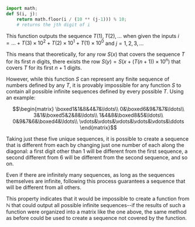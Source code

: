 
```python
import math;
def S(i, j): 
	return math.floor(i / (10 ** (j-1))) % 10;
	# returns the jth digit of i
```

This function outputs the sequence $T(1), T(2), ...$ when given the inputs $i= \ldots + T(3) \times 10^2 + T(2) \times 10^1 + T(1) \times 10^0$ and $j=1, 2, 3,\ldots$

This means that theoretically, for any row $S(x)$ that covers the sequence $T$ for its first $n$ digits, there exists the row $S(y) = S(x + (T(n+1))\times 10^n)$ that covers $T$ for its first $n+1$ digits.

However, while this function $S$ can represent any finite sequence of numbers defined by any $T$, it is provably impossible for any function $S$ to contain all possible infinite sequences defined by every possible $T$. Using an example:

$$\begin{matrix}
\boxed1&1&8&4&7&\ldots\\
0&\boxed6&9&7&7&\ldots\\
3&1&\boxed5&2&8&\ldots\\
1&4&8&\boxed8&5&\ldots\\
0&9&7&6&\boxed4&\ldots\\
\vdots&\vdots&\vdots&\vdots&\vdots&\ddots
\end{matrix}$$

Taking just these five unique sequences, it is possible to create a sequence that is different from each by changing just one number of each along the diagonal: a first digit other than 1 will be different from the first sequence, a second different from 6 will be different from the second sequence, and so on. 

Even if there are infinitely many sequences, as long as the sequences themselves are infinite, following this process guarantees a sequence that will be different from all others. 

This property indicates that it would be impossible to create a function from $\mathbb N$ that could output all possible infinite sequences--if the results of such a function were organized into a matrix like the one above, the same method as before could be used to create a sequence not covered by the function.